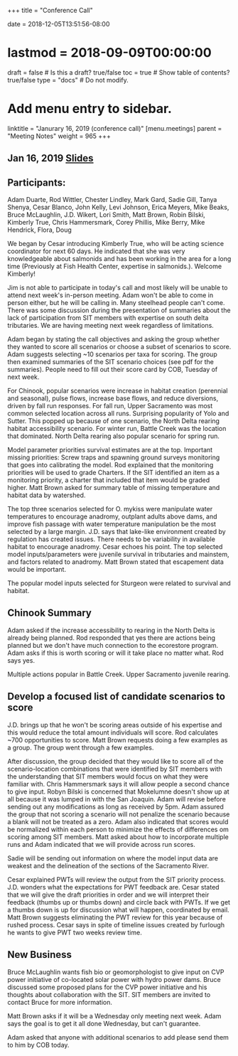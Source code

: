 +++
title = "Conference Call"

date = 2018-12-05T13:51:56-08:00
# lastmod = 2018-09-09T00:00:00

draft = false  # Is this a draft? true/false
toc = true  # Show table of contents? true/false
type = "docs"  # Do not modify.

# Add menu entry to sidebar.
linktitle = "Janurary 16, 2019 (conference call)"
[menu.meetings]
  parent = "Meeting Notes"
  weight = 965
+++

## Jan 16, 2019 [Slides](https://s3-us-west-2.amazonaws.com/cvpia-meeting-slides/CVPIA+SIT+January+2019+call+in+meeting+slides.pdf)

## Participants: 
Adam Duarte, Rod Wittler, Chester Lindley, Mark Gard, Sadie Gill, Tanya Shenya, Cesar Blanco, John Kelly, Levi Johnson, Erica Meyers, Mike Beaks, Bruce McLaughlin, J.D. Wikert, Lori Smith, Matt Brown, Robin Bilski, Kimberly True, Chris Hammersmark, Corey Phillis, Mike Berry, Mike Hendrick, Flora, Doug

We began by Cesar introducing Kimberly True, who will be acting science coordinator for next 60 days. He indicated that she was very knowledgeable about salmonids and has been working in the area for a long time (Previously at Fish Health Center, expertise in salmonids.). Welcome Kimberly!

Jim is not able to participate in today&#39;s call and most likely will be unable to attend next week&#39;s in-person meeting. Adam won&#39;t be able to come in person either, but he will be calling in. Many steelhead people can&#39;t come. There was some discussion during the presentation of summaries about the lack of participation from SIT members with expertise on south delta tributaries. We are having meeting next week regardless of limitations.

Adam began by stating the call objectives and asking the group whether they wanted to score all scenarios or choose a subset of scenarios to score. Adam suggests selecting ~10 scenarios per taxa for scoring. The group then examined summaries of the SIT scenario choices (see pdf for the summaries). People need to fill out their score card by COB, Tuesday of next week.

For Chinook, popular scenarios were increase in habitat creation (perennial and seasonal), pulse flows, increase base flows, and reduce diversions, driven by fall run responses. For fall run, Upper Sacramento was most common selected location across all runs. Surprising popularity of Yolo and Sutter. This popped up because of one scenario, the North Delta rearing habitat accessibility scenario. For winter run, Battle Creek was the location that dominated. North Delta rearing also popular scenario for spring run.

Model parameter priorities survival estimates are at the top. Important missing priorities: Screw traps and spawning ground surveys monitoring that goes into calibrating the model. Rod explained that the monitoring priorities will be used to grade Charters. If the SIT identified an item as a monitoring priority, a charter that included that item would be graded higher. Matt Brown asked for summary table of missing temperature and habitat data by watershed.

The top three scenarios selected for O. mykiss were manipulate water temperatures to encourage anadromy, outplant adults above dams, and improve fish passage with water temperature manipulation be the most selected by a large margin. J.D. says that lake-like environment created by regulation has created issues. There needs to be variability in available habitat to encourage anadromy. Cesar echoes his point. The top selected model inputs/parameters were juvenile survival in tributaries and mainstem, and factors related to anadromy. Matt Brown stated that escapement data would be important.

The popular model inputs selected for Sturgeon were related to survival and habitat.

## Chinook Summary

Adam asked if the increase accessibility to rearing in the North Delta is already being planned. Rod responded that yes there are actions being planned but we don&#39;t have much connection to the ecorestore program. Adam asks if this is worth scoring or will it take place no matter what. Rod says yes.

Multiple actions popular in Battle Creek. Upper Sacramento juvenile rearing.



## Develop a focused list of candidate scenarios to score

J.D. brings up that he won&#39;t be scoring areas outside of his expertise and this would reduce the total amount individuals will score. Rod calculates ~700 opportunities to score. Matt Brown requests doing a few examples as a group. The group went through a few examples.

After discussion, the group decided that they would like to score all of the scenario-location combinations that were identified by SIT members with the understanding that SIT members would focus on what they were familiar with. Chris Hammersmark says it will allow people a second chance to give input. Robyn Bilski is concerned that Mokelumne doesn&#39;t show up at all because it was lumped in with the San Joaquin. Adam will revise before sending out any modifications as long as received by 5pm. Adam assured the group that not scoring a scenario will not penalize the scenario because a blank will not be treated as a zero. Adam also indicated that scores would be normalized within each person to minimize the effects of differences om scoring among SIT members. Matt asked about how to incorporate multiple runs and Adam indicated that we will provide across run scores.

Sadie will be sending out information on where the model input data are weakest and the delineation of the sections of the Sacramento River.

Cesar explained PWTs will review the output from the SIT priority process. J.D. wonders what the expectations for PWT feedback are. Cesar stated that we will give the draft priorities in order and we will interpret their feedback (thumbs up or thumbs down) and circle back with PWTs. If we get a thumbs down is up for discussion what will happen, coordinated by email. Matt Brown suggests eliminating the PWT review for this year because of rushed process. Cesar says in spite of timeline issues created by furlough he wants to give PWT two weeks review time.

## New Business 

Bruce McLaughlin wants fish bio or geomorphologist to give input on CVP power initiative of co-located solar power with hydro power dams. Bruce discussed some proposed plans for the CVP power initiative and his thoughts about collaboration with the SIT. SIT members are invited to contact Bruce for more information.

Matt Brown asks if it will be a Wednesday only meeting next week. Adam says the goal is to get it all done Wednesday, but can&#39;t guarantee.

Adam asked that anyone with additional scenarios to add please send them to him by COB today.